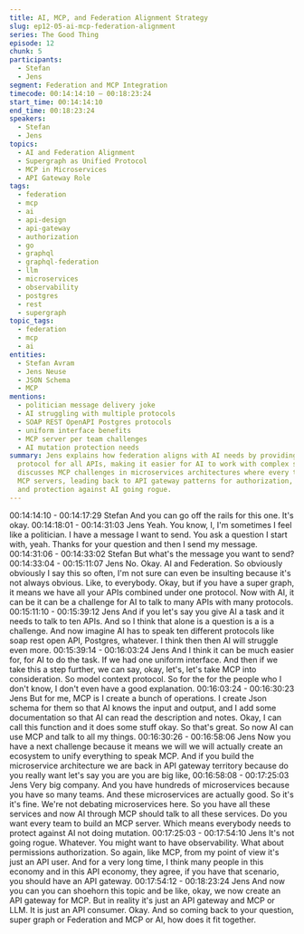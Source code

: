 ```yaml
---
title: AI, MCP, and Federation Alignment Strategy
slug: ep12-05-ai-mcp-federation-alignment
series: The Good Thing
episode: 12
chunk: 5
participants:
  - Stefan
  - Jens
segment: Federation and MCP Integration
timecode: 00:14:14:10 – 00:18:23:24
start_time: 00:14:14:10
end_time: 00:18:23:24
speakers:
  - Stefan
  - Jens
topics:
  - AI and Federation Alignment
  - Supergraph as Unified Protocol
  - MCP in Microservices
  - API Gateway Role
tags:
  - federation
  - mcp
  - ai
  - api-design
  - api-gateway
  - authorization
  - go
  - graphql
  - graphql-federation
  - llm
  - microservices
  - observability
  - postgres
  - rest
  - supergraph
topic_tags:
  - federation
  - mcp
  - ai
entities:
  - Stefan Avram
  - Jens Neuse
  - JSON Schema
  - MCP
mentions:
  - politician message delivery joke
  - AI struggling with multiple protocols
  - SOAP REST OpenAPI Postgres protocols
  - uniform interface benefits
  - MCP server per team challenges
  - AI mutation protection needs
summary: Jens explains how federation aligns with AI needs by providing a unified
  protocol for all APIs, making it easier for AI to work with complex systems. He
  discusses MCP challenges in microservices architectures where every team would need
  MCP servers, leading back to API gateway patterns for authorization, observability,
  and protection against AI going rogue.
---
```


00:14:14:10 - 00:14:17:29
Stefan
And you can go off the rails for this one. It's okay.
00:14:18:01 - 00:14:31:03
Jens
Yeah. You know, I, I'm sometimes I feel like a politician. I have a message I want to send. You
ask a question I start with, yeah. Thanks for your question and then I send my message.
00:14:31:06 - 00:14:33:02
Stefan
But what's the message you want to send?
00:14:33:04 - 00:15:11:07
Jens
No. Okay. AI and Federation. So obviously obviously I say this so often, I'm not sure can even
be insulting because it's not always obvious. Like, to everybody. Okay, but if you have a super
graph, it means we have all your APIs combined under one protocol. Now with AI, it can be it
can be a challenge for AI to talk to many APIs with many protocols.
00:15:11:10 - 00:15:39:12
Jens
And if you let's say you give AI a task and it needs to talk to ten APIs. And so I think that alone is
a question is a is a challenge. And now imagine AI has to speak ten different protocols like soap
rest open API, Postgres, whatever. I think then then AI will struggle even more.
00:15:39:14 - 00:16:03:24
Jens
And I think it can be much easier for, for AI to do the task. If we had one uniform interface. And
then if we take this a step further, we can say, okay, let's, let's take MCP into consideration. So
model context protocol. So for the for the people who I don't know, I don't even have a good
explanation.
00:16:03:24 - 00:16:30:23
Jens
But for me, MCP is I create a bunch of operations. I create Json schema for them so that AI
knows the input and output, and I add some documentation so that AI can read the description
and notes. Okay, I can call this function and it does some stuff okay. So that's great. So now AI
can use MCP and talk to all my things.
00:16:30:26 - 00:16:58:06
Jens
Now you have a next challenge because it means we will we will actually create an ecosystem
to unify everything to speak MCP. And if you build the microservice architecture we are back in
API gateway territory because do you really want let's say you are you are big like,
00:16:58:08 - 00:17:25:03
Jens
Very big company. And you have hundreds of microservices because you have so many teams.
And these microservices are actually good. So it's it's fine. We're not debating microservices
here. So you have all these services and now AI through MCP should talk to all these services.
Do you want every team to build an MCP server. Which means everybody needs to protect
against AI not doing mutation.
00:17:25:03 - 00:17:54:10
Jens
It's not going rogue. Whatever. You might want to have observability. What about permissions
authorization. So again, like MCP, from my point of view it's just an API user. And for a very long
time, I think many people in this economy and in this API economy, they agree, if you have that
scenario, you should have an API gateway.
00:17:54:12 - 00:18:23:24
Jens
And now you can you can shoehorn this topic and be like, okay, we now create an API gateway
for MCP. But in reality it's just an API gateway and MCP or LLM. It is just an API consumer.
Okay. And so coming back to your question, super graph or Federation and MCP or AI, how
does it fit together.
